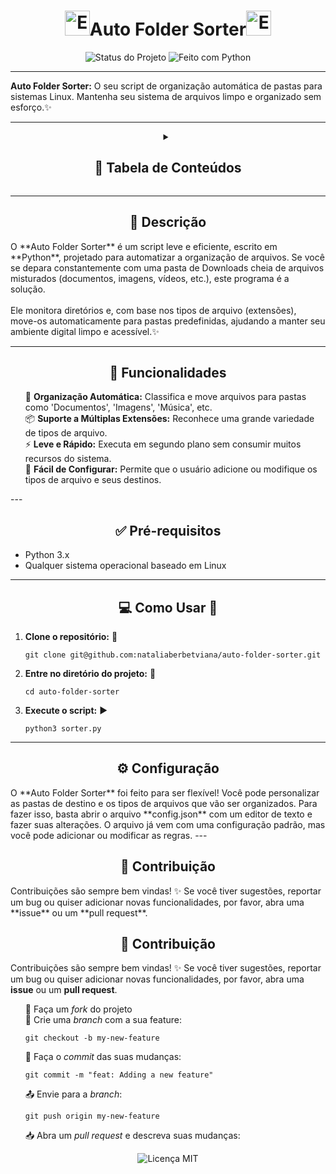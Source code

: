 <div align="center">
<h1><img src="https://media.giphy.com/media/v1.Y2lkPTc5MGI3NjExdzlzNDk1YzBmNXV5bW45b2c1aDZ3MnNla25xdnM5ZDJ3NXdnaDRkaiZlcD12MV9naWZzX3NlYXJjaCZjdD1n/3ohs4oWkzyVeVgTwKQ/giphy.gif" alt="Estrela Saltitante" width="40">Auto Folder Sorter<img src="https://media.giphy.com/media/v1.Y2lkPTc5MGI3NjExdzlzNDk1YzBmNXV5bW45b2c1aDZ3MnNla25xdnM5ZDJ3NXdnaDRkaiZlcD12MV9naWZzX3NlYXJjaCZjdD1n/3ohs4oWkzyVeVgTwKQ/giphy.gif" alt="Estrela Saltitante" width="40"></h1> 
</div>

<div align="center">
  <img src="https://img.shields.io/badge/status-Em%20desenvolvimento-orange?style=for-the-badge" alt="Status do Projeto">
  <img src="https://img.shields.io/badge/Feito%20com-Python-1f425f.svg?style=for-the-badge" alt="Feito com Python">
</div>

---

**Auto Folder Sorter:** O seu script de organização automática de pastas para sistemas Linux. Mantenha seu sistema de arquivos limpo e organizado sem esforço.✨

---

<div align="center">
  <details>
    <summary><h2>📑 Tabela de Conteúdos</h2></summary>
    <ul style="list-style-type:none;">
      <li><a href="#descrição">Descrição</a> 📝</li>
      <li><a href="#funcionalidades">Funcionalidades</a> 🚀</li>
      <li><a href="#pré-requisitos">Pré-requisitos</a> ✅</li>
      <li><a href="#como-usar">Como Usar</a> 💻</li>
      <li><a href="#configuração">Configuração</a> ⚙️</li>
      <li><a href="#contribuição">Contribuição</a> 🤝</li>
      <li><a href="#licença">Licença</a> 📄</li>
    </ul>
  </details>
</div>


---
<a id="descrição"></a>
<h2 align="center">📝 Descrição</h2>
O **Auto Folder Sorter** é um script leve e eficiente, escrito em **Python**, projetado para automatizar a organização de arquivos. Se você se depara constantemente com uma pasta de Downloads cheia de arquivos misturados (documentos, imagens, vídeos, etc.), este programa é a solução.
<br><br>
Ele monitora diretórios e, com base nos tipos de arquivo (extensões), move-os automaticamente para pastas predefinidas, ajudando a manter seu ambiente digital limpo e acessível.✨

---

<a id="funcionalidades"></a>
<h2 align="center">🚀 Funcionalidades</h2>
<ul style="list-style-type:none;">
  <li>🔄 <strong>Organização Automática:</strong> Classifica e move arquivos para pastas como 'Documentos', 'Imagens', 'Música', etc.</li>
  <li>📦 <strong>Suporte a Múltiplas Extensões:</strong> Reconhece uma grande variedade de tipos de arquivo.</li>
  <li>⚡ <strong>Leve e Rápido:</strong> Executa em segundo plano sem consumir muitos recursos do sistema.</li>
  <li>🔧 <strong>Fácil de Configurar:</strong> Permite que o usuário adicione ou modifique os tipos de arquivo e seus destinos.</li>
</ul>
---

<h2 align="center">✅  Pré-requisitos</h2> 
<a id="pré-requisitos"></a>
<a id="funcionalidades"></a>
<ul >
  <li>Python 3.x </li>
  <li>Qualquer sistema operacional baseado em Linux</li>
</ul>

---

<a id="como-usar"></a>
<h2 align="center">💻 Como Usar 🚀</h2>
<ol>
  <li><strong>Clone o repositório:</strong> 🚀
    <pre><code>git clone git@github.com:nataliaberbetviana/auto-folder-sorter.git</code></pre>
  </li>
  <li><strong>Entre no diretório do projeto:</strong> 📁
    <pre><code>cd auto-folder-sorter</code></pre>
  </li>
  <li><strong>Execute o script:</strong> ▶️
    <pre><code>python3 sorter.py</code></pre>
  </li>
</ol>

---

<a id="congiguração"></a>
<h2 align="center">⚙️ Configuração</h2>
O **Auto Folder Sorter** foi feito para ser flexível! Você pode personalizar as pastas de destino e os tipos de arquivos que vão ser organizados. Para fazer isso, basta abrir o arquivo **config.json** com um editor de texto e fazer suas alterações.
O arquivo já vem com uma configuração padrão, mas você pode adicionar ou modificar as regras.
---

<a id="contribuição"></a>
<h2 align="center">🤝 Contribuição</h2>
Contribuições são sempre bem vindas! ✨ Se você tiver sugestões, reportar um bug ou quiser adicionar novas funcionalidades, por favor, abra uma **issue** ou um **pull request**.

<a id="contribuição"></a>
<h2 align="center">🤝 Contribuição</h2>
Contribuições são sempre bem vindas! ✨ Se você tiver sugestões, reportar um bug ou quiser adicionar novas funcionalidades, por favor, abra uma <strong>issue</strong> ou um <strong>pull request</strong>.

<ul style="list-style-type:none;">
  <li>🍴 Faça um <em>fork</em> do projeto</li>
  <li>🌿 Crie uma <em>branch</em> com a sua feature:
    <pre><code>git checkout -b my-new-feature</code></pre>
  </li>
  <li>💾 Faça o <em>commit</em> das suas mudanças:
    <pre><code>git commit -m "feat: Adding a new feature"</code></pre>
  </li>
  <li>📤 Envie para a <em>branch</em>:
    <pre><code>git push origin my-new-feature</code></pre>
  </li>
  <li>📥 Abra um <em>pull request</em> e descreva suas mudanças:</li>
</ul>

<a id="licença"></a>
<div align="center">
  <img src="https://img.shields.io/github/license/nataliaberbetviana/auto-folder-sorter?style=for-the-badge&color=brightgreen" alt="Licença MIT">
</div>

